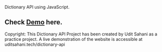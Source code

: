 Dictionary API using JavaScript.

<h2>Check <a href="https://vercel.com/uditrsahanis-projects/dictionary-api"/><b>Demo</b></a> here.</h2>

Copyright: This Dictionary API Project has been created by Udit Sahani as a practice project. A live demonstration of the website is accessible at uditsahani.tech/dictionary-api